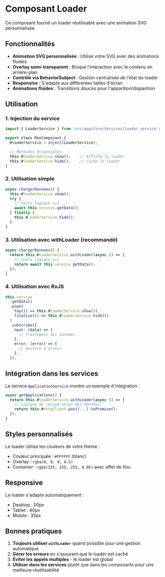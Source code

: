 # Composant Loader

Ce composant fournit un loader réutilisable avec une animation SVG personnalisée.

## Fonctionnalités

- **Animation SVG personnalisée** : Utilise votre SVG avec des animations fluides
- **Overlay semi-transparent** : Bloque l'interaction avec le contenu en arrière-plan
- **Contrôle via BehaviorSubject** : Gestion centralisée de l'état du loader
- **Responsive** : S'adapte aux différentes tailles d'écran
- **Animations fluides** : Transitions douces pour l'apparition/disparition

## Utilisation

### 1. Injection du service

```typescript
import { LoaderService } from 'src/app/Core/Services/loader.service';

export class MonComposant {
  #loaderService = inject(LoaderService);

  // Méthodes disponibles
  this.#loaderService.show();    // Affiche le loader
  this.#loaderService.hide();    // Cache le loader
}
```

### 2. Utilisation simple

```typescript
async chargerDonnees() {
  this.#loaderService.show();
  try {
    // Votre logique ici
    await this.service.getData();
  } finally {
    this.#loaderService.hide();
  }
}
```

### 3. Utilisation avec withLoader (recommandé)

```typescript
async chargerDonnees() {
  return this.#loaderService.withLoader(async () => {
    // Votre logique ici
    return await this.service.getData();
  });
}
```

### 4. Utilisation avec RxJS

```typescript
this.service
  .getData()
  .pipe(
    tap(() => this.#loaderService.show()),
    finalize(() => this.#loaderService.hide())
  )
  .subscribe({
    next: (data) => {
      // Traitement des données
    },
    error: (error) => {
      // Gestion d'erreur
    },
  });
```

## Intégration dans les services

Le service `ApplicationService` montre un exemple d'intégration :

```typescript
async getApplications() {
  return this.#loaderService.withLoader(async () => {
    // Logique de récupération des données
    return this.#httpClient.post(...).toPromise();
  });
}
```

## Styles personnalisés

Le loader utilise les couleurs de votre thème :

- Couleur principale : `#FFFFFF` (blanc)
- Overlay : `rgba(0, 0, 0, 0.5)`
- Container : `rgba(255, 255, 255, 0.95)` avec effet de flou

## Responsive

Le loader s'adapte automatiquement :

- Desktop : 50px
- Tablet : 40px
- Mobile : 35px

## Bonnes pratiques

1. **Toujours utiliser `withLoader`** quand possible pour une gestion automatique
2. **Gérer les erreurs** en s'assurant que le loader est caché
3. **Éviter les appels multiples** - le loader est global
4. **Utiliser dans les services** plutôt que dans les composants pour une meilleure réutilisabilité
